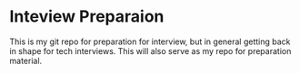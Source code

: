 # Inteview Preparaion
This is my git repo for preparation for interview, but in general getting back in shape for tech interviews.
This will also serve as my repo for preparation material.

